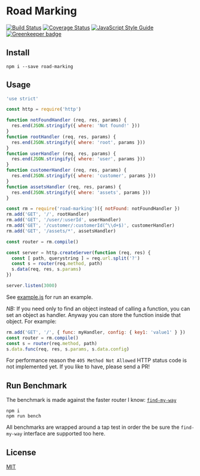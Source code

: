 # Road Marking

[![Build Status](https://travis-ci.org/allevo/road-marking.svg?branch=master)](https://travis-ci.org/allevo/road-marking)
[![Coverage Status](https://coveralls.io/repos/github/allevo/road-marking/badge.svg?branch=master)](https://coveralls.io/github/allevo/road-marking?branch=master)
[![JavaScript Style Guide](https://img.shields.io/badge/code_style-standard-brightgreen.svg)](https://standardjs.com)
[![Greenkeeper badge](https://badges.greenkeeper.io/allevo/road-marking.svg)](https://greenkeeper.io/)

## Install

```
npm i --save road-marking
```

## Usage

```js
'use strict'

const http = require('http')

function notFoundHandler (req, res, params) {
  res.end(JSON.stringify({ where: 'Not found!' }))
}
function rootHandler (req, res, params) {
  res.end(JSON.stringify({ where: 'root', params }))
}
function userHandler (req, res, params) {
  res.end(JSON.stringify({ where: 'user', params }))
}
function customerHandler (req, res, params) {
  res.end(JSON.stringify({ where: 'customer', params }))
}
function assetsHandler (req, res, params) {
  res.end(JSON.stringify({ where: 'assets', params }))
}

const rm = require('road-marking')({ notFound: notFoundHandler })
rm.add('GET', '/', rootHandler)
rm.add('GET', '/user/:userId', userHandler)
rm.add('GET', '/customer/:customerId(^\\d+$)', customerHandler)
rm.add('GET', '/assets/*', assetsHandler)

const router = rm.compile()

const server = http.createServer(function (req, res) {
  const [ path, querystring ] = req.url.split('?')
  const s = router(req.method, path)
  s.data(req, res, s.params)
})

server.listen(3000)
```

See [example.js](./example.js) for run an example.

*NB:* If you need only to find an object instead of calling a function, you can set an object as handler. Anyway you can store the function inside that object. For example:

```js
rm.add('GET', '/', { func: myHandler, config: { key1: 'value1' } })
const router = rm.compile()
const s = router(req.method, path)
s.data.func(req, res, s.params, s.data.config)
```

For performance reason the `405 Method Not Allowed` HTTP status code is not implemented yet. If you like to have, please send a PR!

## Run Benchmark

The benchmark is made against the faster router I know: [`find-my-way`](https://github.com/delvedor/find-my-way/)

```
npm i
npm run bench
```

All benchmarks are wrapped around a tap test in order the be sure the `find-my-way` interface are supported too here.


## License

[MIT](./LICENSE)
